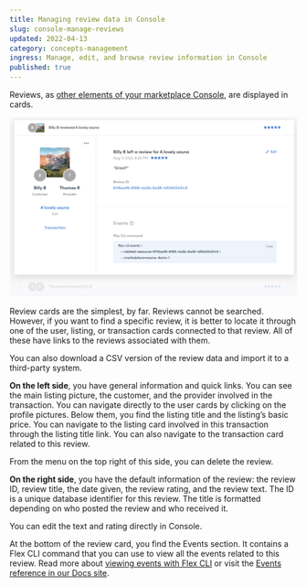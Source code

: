 ```yaml
---
title: Managing review data in Console
slug: console-manage-reviews
updated: 2022-04-13
category: concepts-management
ingress: Manage, edit, and browse review information in Console
published: true
---
```


Reviews, as
[other elements of your marketplace Console](https://www.sharetribe.com/docs/concepts/console-manage-overview/),
are displayed in cards.

![Review card](./review-card.png)

Review cards are the simplest, by far. Reviews cannot be searched.
However, if you want to find a specific review, it is better to locate
it through one of the user, listing, or transaction cards connected to
that review. All of these have links to the reviews associated with
them.

You can also download a CSV version of the review data and import it to
a third-party system.

**On the left side**, you have general information and quick links. You
can see the main listing picture, the customer, and the provider
involved in the transaction. You can navigate directly to the user cards
by clicking on the profile pictures. Below them, you find the listing
title and the listing’s basic price. You can navigate to the listing
card involved in this transaction through the listing title link. You
can also navigate to the transaction card related to this review.

From the menu on the top right of this side, you can delete the review.

**On the right side**, you have the default information of the review:
the review ID, review title, the date given, the review rating, and the
review text. The ID is a unique database identifier for this review. The
title is formatted depending on who posted the review and who received
it.

You can edit the text and rating directly in Console.

At the bottom of the review card, you find the Events section. It
contains a Flex CLI command that you can use to view all the events
related to this review. Read more about
[viewing events with Flex CLI](https://www.sharetribe.com/docs/how-to/view-events-with-flex-cli/)
or visit the
[Events reference in our Docs site](https://www.sharetribe.com/docs/references/events/).
